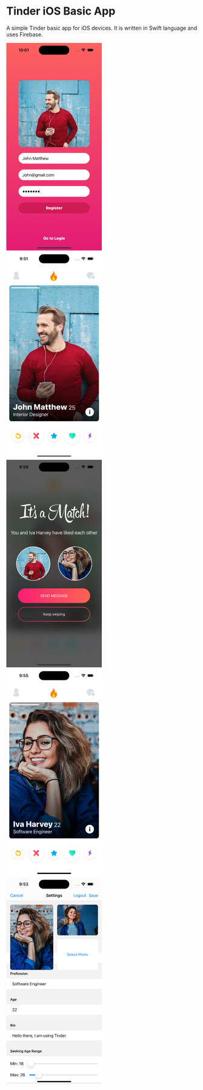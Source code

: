# Tinder iOS Basic App

A simple Tinder basic app for iOS devices.
It is written in Swift language and uses Firebase.


<img src="https://github.com/myiosfactory/TinderiOS/blob/main/Screenshots/1.png" width="50%" height="50%">

<img src="https://github.com/myiosfactory/TinderiOS/blob/main/Screenshots/2.png" width="50%" height="50%">

<img src="https://github.com/myiosfactory/TinderiOS/blob/main/Screenshots/3.png" width="50%" height="50%">

<img src="https://github.com/myiosfactory/TinderiOS/blob/main/Screenshots/4.png" width="50%" height="50%">

<img src="https://github.com/myiosfactory/TinderiOS/blob/main/Screenshots/5.png" width="50%" height="50%">



